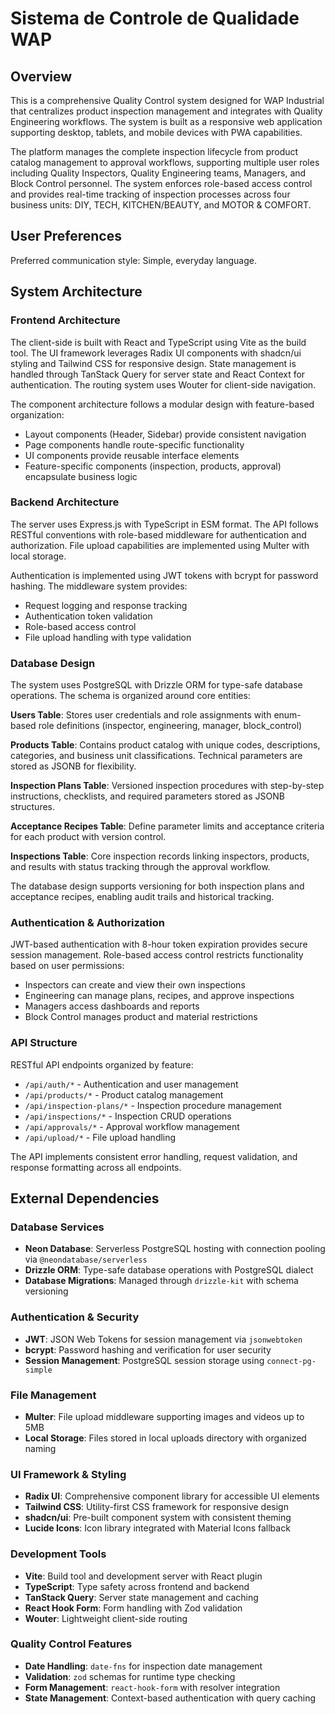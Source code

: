 # Sistema de Controle de Qualidade WAP

## Overview

This is a comprehensive Quality Control system designed for WAP Industrial that centralizes product inspection management and integrates with Quality Engineering workflows. The system is built as a responsive web application supporting desktop, tablets, and mobile devices with PWA capabilities.

The platform manages the complete inspection lifecycle from product catalog management to approval workflows, supporting multiple user roles including Quality Inspectors, Quality Engineering teams, Managers, and Block Control personnel. The system enforces role-based access control and provides real-time tracking of inspection processes across four business units: DIY, TECH, KITCHEN/BEAUTY, and MOTOR & COMFORT.

## User Preferences

Preferred communication style: Simple, everyday language.

## System Architecture

### Frontend Architecture
The client-side is built with React and TypeScript using Vite as the build tool. The UI framework leverages Radix UI components with shadcn/ui styling and Tailwind CSS for responsive design. State management is handled through TanStack Query for server state and React Context for authentication. The routing system uses Wouter for client-side navigation.

The component architecture follows a modular design with feature-based organization:
- Layout components (Header, Sidebar) provide consistent navigation
- Page components handle route-specific functionality
- UI components provide reusable interface elements
- Feature-specific components (inspection, products, approval) encapsulate business logic

### Backend Architecture
The server uses Express.js with TypeScript in ESM format. The API follows RESTful conventions with role-based middleware for authentication and authorization. File upload capabilities are implemented using Multer with local storage.

Authentication is implemented using JWT tokens with bcrypt for password hashing. The middleware system provides:
- Request logging and response tracking
- Authentication token validation
- Role-based access control
- File upload handling with type validation

### Database Design
The system uses PostgreSQL with Drizzle ORM for type-safe database operations. The schema is organized around core entities:

**Users Table**: Stores user credentials and role assignments with enum-based role definitions (inspector, engineering, manager, block_control)

**Products Table**: Contains product catalog with unique codes, descriptions, categories, and business unit classifications. Technical parameters are stored as JSONB for flexibility.

**Inspection Plans Table**: Versioned inspection procedures with step-by-step instructions, checklists, and required parameters stored as JSONB structures.

**Acceptance Recipes Table**: Define parameter limits and acceptance criteria for each product with version control.

**Inspections Table**: Core inspection records linking inspectors, products, and results with status tracking through the approval workflow.

The database design supports versioning for both inspection plans and acceptance recipes, enabling audit trails and historical tracking.

### Authentication & Authorization
JWT-based authentication with 8-hour token expiration provides secure session management. Role-based access control restricts functionality based on user permissions:
- Inspectors can create and view their own inspections
- Engineering can manage plans, recipes, and approve inspections
- Managers access dashboards and reports
- Block Control manages product and material restrictions

### API Structure
RESTful API endpoints organized by feature:
- `/api/auth/*` - Authentication and user management
- `/api/products/*` - Product catalog management
- `/api/inspection-plans/*` - Inspection procedure management
- `/api/inspections/*` - Inspection CRUD operations
- `/api/approvals/*` - Approval workflow management
- `/api/upload/*` - File upload handling

The API implements consistent error handling, request validation, and response formatting across all endpoints.

## External Dependencies

### Database Services
- **Neon Database**: Serverless PostgreSQL hosting with connection pooling via `@neondatabase/serverless`
- **Drizzle ORM**: Type-safe database operations with PostgreSQL dialect
- **Database Migrations**: Managed through `drizzle-kit` with schema versioning

### Authentication & Security
- **JWT**: JSON Web Tokens for session management via `jsonwebtoken`
- **bcrypt**: Password hashing and verification for user security
- **Session Management**: PostgreSQL session storage using `connect-pg-simple`

### File Management
- **Multer**: File upload middleware supporting images and videos up to 5MB
- **Local Storage**: Files stored in local uploads directory with organized naming

### UI Framework & Styling
- **Radix UI**: Comprehensive component library for accessible UI elements
- **Tailwind CSS**: Utility-first CSS framework for responsive design
- **shadcn/ui**: Pre-built component system with consistent theming
- **Lucide Icons**: Icon library integrated with Material Icons fallback

### Development Tools
- **Vite**: Build tool and development server with React plugin
- **TypeScript**: Type safety across frontend and backend
- **TanStack Query**: Server state management and caching
- **React Hook Form**: Form handling with Zod validation
- **Wouter**: Lightweight client-side routing

### Quality Control Features
- **Date Handling**: `date-fns` for inspection date management
- **Validation**: `zod` schemas for runtime type checking
- **Form Management**: `react-hook-form` with resolver integration
- **State Management**: Context-based authentication with query caching
